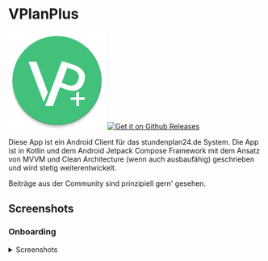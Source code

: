 # VPlanPlus

![App Logo](https://raw.githubusercontent.com/Julius-Babies/VPlanPlus/v0.5.1-alpha/app/src/main/res/mipmap-xxxhdpi/ic_launcher_round.webp) [<img src="https://static.jvbabi.es/getitongithubreleases.png" alt="Get it on Github Releases" height="50px">](https://github.com/Julius-Babies/VPlanPlus/releases)


Diese App ist ein Android Client für das stundenplan24.de System.
Die App ist in Kotlin und dem Android Jetpack Compose Framework mit dem Ansatz von MVVM und Clean Architecture (wenn auch ausbaufähig) geschrieben und wird stetig weiterentwickelt.

Beiträge aus der Community sind prinzipiell gern' gesehen.

## Screenshots

### Onboarding
<details>
<summary>Screenshots</summary>
  
![Screenshot_1698859329](https://github.com/Julius-Babies/VPlanPlus/assets/66371497/de63b5e9-37e5-4923-bf4d-443202a537ba)
![Screenshot_1698859372](https://github.com/Julius-Babies/VPlanPlus/assets/66371497/eedef209-8faf-4583-ad8b-801ac4e95a24)
![Screenshot_1698859399](https://github.com/Julius-Babies/VPlanPlus/assets/66371497/d5c17573-373f-4e53-b959-3b33dd485007)
![Screenshot_1698859415](https://github.com/Julius-Babies/VPlanPlus/assets/66371497/552555e9-177f-4ae2-a5c8-d6b6635d12eb)
![Screenshot_1698859432](https://github.com/Julius-Babies/VPlanPlus/assets/66371497/d7afb390-5ec5-4f6f-923a-0f56e73a1f4d)

</details>

